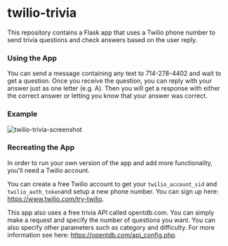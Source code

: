 # twilio-trivia

This repository contains a Flask app that uses a Twilio phone number to send trivia questions and check answers based on the user reply.


### Using the App
You can send a message containing any text to 714-278-4402 and wait to get a question. Once you receive the question, you can reply with your answer just as one letter (e.g. A). Then you will get a response with either the correct answer or letting you know that your answer was correct.

### Example

![twilio-trivia-screenshot](https://user-images.githubusercontent.com/28850719/34463702-58c23b2c-ee19-11e7-8c80-413cbb01226e.png)

### Recreating the App
In order to run your own version of the app and add more functionality, you'll need a Twilio account.

You can create a free Twilio account to get your `twilio_account_sid` and `twilio_auth_token`and setup a new phone number. You can sign up here: https://www.twilio.com/try-twilio.

This app also uses a free trivia API called opentdb.com. You can simply make a request and specify the number of questions you want. You can also specify other parameters such as category and difficulty. For more information see here: https://opentdb.com/api_config.php.


